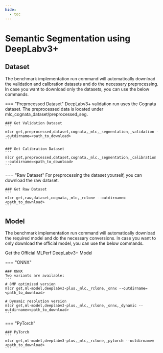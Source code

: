 ```yaml
---
hide:
  - toc
---
```


# Semantic Segmentation using DeepLabv3+

## Dataset

The benchmark implementation run command will automatically download the validation and calibration datasets and do the necessary preprocessing. In case you want to download only the datasets, you can use the below commands.

=== "Preprocessed Dataset"
    DeepLabv3+ validation run uses the Cognata dataset. The preprocessed data is located under mlc_cognata_dataset/preprocessed_seg.

    ### Get Validation Dataset
    ```
    mlcr get,preprocessed,dataset,cognata,_mlc,_segmentation,_validation --outdirname=<path_to_download>
    ```

    ### Get Calibration Dataset
    ```
    mlcr get,preprocessed,dataset,cognata,_mlc,_segmentation,_calibration --outdirname=<path_to_download>
    ```

=== "Raw Dataset"
    For preprocessing the dataset yourself, you can download the raw dataset.

    ### Get Raw Dataset
    ```
    mlcr get,raw,dataset,cognata,_mlc,_rclone --outdirname=<path_to_download>
    ```

## Model
The benchmark implementation run command will automatically download the required model and do the necessary conversions. In case you want to only download the official model, you can use the below commands.

Get the Official MLPerf DeepLabv3+ Model

=== "ONNX"

    ### ONNX
    Two variants are available:
    ```
    # 8MP optimized version
    mlcr get,ml-model,deeplabv3-plus,_mlc,_rclone,_onnx --outdirname=<path_to_download>
    
    # Dynamic resolution version
    mlcr get,ml-model,deeplabv3-plus,_mlc,_rclone,_onnx,_dynamic --outdirname=<path_to_download>
    ```

=== "PyTorch"

    ### PyTorch
    ```
    mlcr get,ml-model,deeplabv3-plus,_mlc,_rclone,_pytorch --outdirname=<path_to_download>
    ``` 